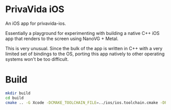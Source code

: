 PrivaVida iOS
=============

An iOS app for privavida-ios.

Essentially a playground for experimenting with building a native C++
iOS app that renders to the screen using NanoVG + Metal.

This is very unusual. Since the bulk of the app is written in C++ with
a very limited set of bindings to the OS, porting this app natively to
other operating systems won't be too difficult.

# Build

```bash
mkdir build
cd build
cmake .. -G Xcode -DCMAKE_TOOLCHAIN_FILE=../ios/ios.toolchain.cmake -DPLATFORM=OS64
```
